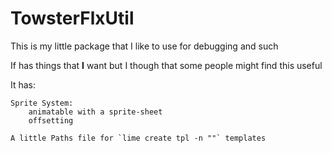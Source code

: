 # TowsterFlxUtil

This is my little package that I like to use for debugging and such

If has things that **I** want but I though that some people might find this useful

It has:

    Sprite System:
        animatable with a sprite-sheet
        offsetting

    A little Paths file for `lime create tpl -n ""` templates